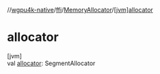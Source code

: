 //[wgpu4k-native](../../../index.md)/[ffi](../index.md)/[MemoryAllocator](index.md)/[[jvm]allocator]([jvm]allocator.md)

# allocator

[jvm]\
val [allocator]([jvm]allocator.md): SegmentAllocator